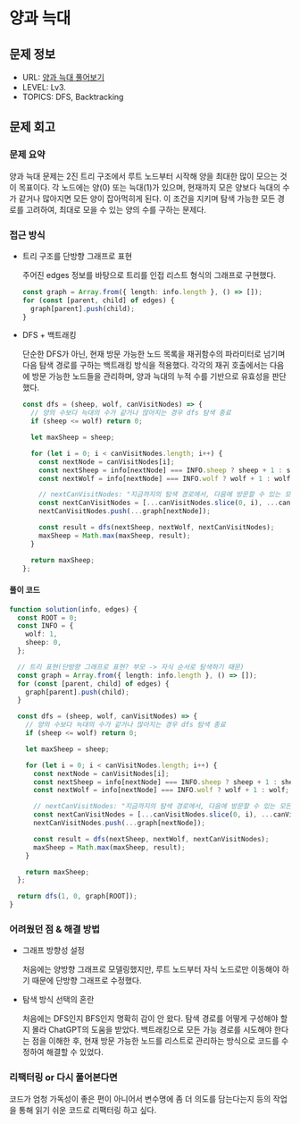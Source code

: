 # 양과 늑대

## 문제 정보

- URL: [양과 늑대 풀어보기](https://school.programmers.co.kr/learn/courses/30/lessons/92343)
- LEVEL: Lv3.
- TOPICS: DFS, Backtracking

## 문제 회고

### 문제 요약

양과 늑대 문제는 2진 트리 구조에서 루트 노드부터 시작해 양을 최대한 많이 모으는 것이 목표이다. 각 노드에는 양(0) 또는 늑대(1)가 있으며, 현재까지 모은 양보다 늑대의 수가 같거나 많아지면 모든 양이 잡아먹히게 된다. 이 조건을 지키며 탐색 가능한 모든 경로를 고려하여, 최대로 모을 수 있는 양의 수를 구하는 문제다.

### 접근 방식

- 트리 구조를 단방향 그래프로 표현

  주어진 edges 정보를 바탕으로 트리를 인접 리스트 형식의 그래프로 구현했다.

  ```typescript
  const graph = Array.from({ length: info.length }, () => []);
  for (const [parent, child] of edges) {
    graph[parent].push(child);
  }
  ```

- DFS + 백트래킹

  단순한 DFS가 아닌, 현재 방문 가능한 노드 목록을 재귀함수의 파라미터로 넘기며 다음 탐색 경로를 구하는 백트래킹 방식을 적용했다. 각각의 재귀 호출에서는 다음에 방문 가능한 노드들을 관리하며, 양과 늑대의 누적 수를 기반으로 유효성을 판단했다.

  ```typescript
  const dfs = (sheep, wolf, canVisitNodes) => {
    // 양의 수보다 늑대의 수가 같거나 많아지는 경우 dfs 탐색 종료
    if (sheep <= wolf) return 0;

    let maxSheep = sheep;

    for (let i = 0; i < canVisitNodes.length; i++) {
      const nextNode = canVisitNodes[i];
      const nextSheep = info[nextNode] === INFO.sheep ? sheep + 1 : sheep;
      const nextWolf = info[nextNode] === INFO.wolf ? wolf + 1 : wolf;

      // nextCanVisitNodes: "지금까지의 탐색 경로에서, 다음에 방문할 수 있는 모든 노드들"
      const nextCanVisitNodes = [...canVisitNodes.slice(0, i), ...canVisitNodes.slice(i + 1)];
      nextCanVisitNodes.push(...graph[nextNode]);

      const result = dfs(nextSheep, nextWolf, nextCanVisitNodes);
      maxSheep = Math.max(maxSheep, result);
    }

    return maxSheep;
  };
  ```

#### 풀이 코드

```typescript
function solution(info, edges) {
  const ROOT = 0;
  const INFO = {
    wolf: 1,
    sheep: 0,
  };

  // 트리 표현(단방향 그래프로 표현? 부모 -> 자식 순서로 탐색하기 때문)
  const graph = Array.from({ length: info.length }, () => []);
  for (const [parent, child] of edges) {
    graph[parent].push(child);
  }

  const dfs = (sheep, wolf, canVisitNodes) => {
    // 양의 수보다 늑대의 수가 같거나 많아지는 경우 dfs 탐색 종료
    if (sheep <= wolf) return 0;

    let maxSheep = sheep;

    for (let i = 0; i < canVisitNodes.length; i++) {
      const nextNode = canVisitNodes[i];
      const nextSheep = info[nextNode] === INFO.sheep ? sheep + 1 : sheep;
      const nextWolf = info[nextNode] === INFO.wolf ? wolf + 1 : wolf;

      // nextCanVisitNodes: "지금까지의 탐색 경로에서, 다음에 방문할 수 있는 모든 노드들"
      const nextCanVisitNodes = [...canVisitNodes.slice(0, i), ...canVisitNodes.slice(i + 1)];
      nextCanVisitNodes.push(...graph[nextNode]);

      const result = dfs(nextSheep, nextWolf, nextCanVisitNodes);
      maxSheep = Math.max(maxSheep, result);
    }

    return maxSheep;
  };

  return dfs(1, 0, graph[ROOT]);
}
```

### 어려웠던 점 & 해결 방법

- 그래프 방향성 설정

  처음에는 양방향 그래프로 모델링했지만, 루트 노드부터 자식 노드로만 이동해야 하기 때문에 단방향 그래프로 수정했다.

- 탐색 방식 선택의 혼란

  처음에는 DFS인지 BFS인지 명확히 감이 안 왔다. 탐색 경로를 어떻게 구성해야 할지 몰라 ChatGPT의 도움을 받았다. 백트래킹으로 모든 가능 경로를 시도해야 한다는 점을 이해한 후, 현재 방문 가능한 노드를 리스트로 관리하는 방식으로 코드를 수정하여 해결할 수 있었다.

### 리팩터링 or 다시 풀어본다면

코드가 엄청 가독성이 좋은 편이 아니어서 변수명에 좀 더 의도를 담는다는지 등의 작업을 통해 읽기 쉬운 코드로 리팩터링 하고 싶다.
